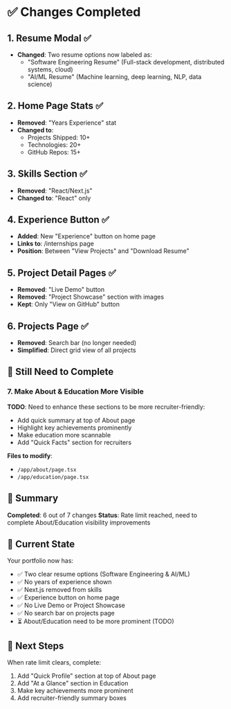 # ✅ Changes Completed

## 1. Resume Modal ✅
- **Changed**: Two resume options now labeled as:
  - "Software Engineering Resume" (Full-stack development, distributed systems, cloud)
  - "AI/ML Resume" (Machine learning, deep learning, NLP, data science)

## 2. Home Page Stats ✅
- **Removed**: "Years Experience" stat
- **Changed to**: 
  - Projects Shipped: 10+
  - Technologies: 20+
  - GitHub Repos: 15+

## 3. Skills Section ✅
- **Removed**: "React/Next.js"
- **Changed to**: "React" only

## 4. Experience Button ✅
- **Added**: New "Experience" button on home page
- **Links to**: /internships page
- **Position**: Between "View Projects" and "Download Resume"

## 5. Project Detail Pages ✅
- **Removed**: "Live Demo" button
- **Removed**: "Project Showcase" section with images
- **Kept**: Only "View on GitHub" button

## 6. Projects Page ✅
- **Removed**: Search bar (no longer needed)
- **Simplified**: Direct grid view of all projects

## 🔄 Still Need to Complete

### 7. Make About & Education More Visible
**TODO**: Need to enhance these sections to be more recruiter-friendly:
- Add quick summary at top of About page
- Highlight key achievements prominently
- Make education more scannable
- Add "Quick Facts" section for recruiters

**Files to modify**:
- `/app/about/page.tsx`
- `/app/education/page.tsx`

## 📝 Summary

**Completed**: 6 out of 7 changes
**Status**: Rate limit reached, need to complete About/Education visibility improvements

## 🚀 Current State

Your portfolio now has:
- ✅ Two clear resume options (Software Engineering & AI/ML)
- ✅ No years of experience shown
- ✅ Next.js removed from skills
- ✅ Experience button on home page
- ✅ No Live Demo or Project Showcase
- ✅ No search bar on projects page
- ⏳ About/Education need to be more prominent (TODO)

## 🎯 Next Steps

When rate limit clears, complete:
1. Add "Quick Profile" section at top of About page
2. Add "At a Glance" section in Education
3. Make key achievements more prominent
4. Add recruiter-friendly summary boxes
